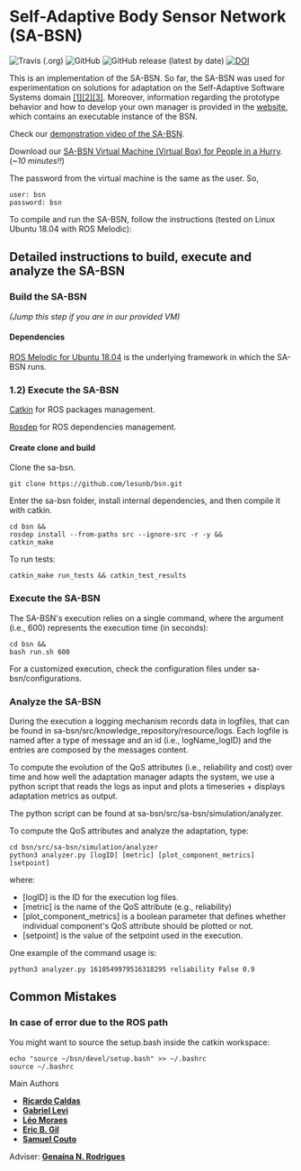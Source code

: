 # Self-Adaptive Body Sensor Network (SA-BSN)

![Travis (.org)](https://img.shields.io/travis/lesunb/bsn) ![GitHub](https://img.shields.io/github/license/lesunb/bsn) ![GitHub release (latest by date)](https://img.shields.io/github/v/release/lesunb/bsn) [![DOI](https://zenodo.org/badge/233956479.svg)](https://zenodo.org/badge/latestdoi/233956479)

This is an implementation of the SA-BSN. So far, the SA-BSN was used for experimentation on solutions for adaptation on the Self-Adaptive Software Systems domain [[1]](https://doi.org/10.1145/3194133.3194147)[[2]](https://doi.org/10.1109/SEAMS.2019.00020)[[3]](https://doi.org/10.1145/3387939.3391595). Moreover, information regarding the prototype behavior and how to develop your own manager is provided in the [website](https://bodysensornetwork.herokuapp.com/), which contains an executable instance of the BSN. 

Check our [demonstration video of the SA-BSN](https://youtu.be/iDEd_tW9JZE).

Download our [SA-BSN Virtual Machine (Virtual Box) for People in a Hurry](https://drive.google.com/file/d/1RYrZ27LWRvqaxsgNcApXMxwrLK6BBPsV/view?usp=sharing). 
(_~10 minutes!!_)


The password from the virtual machine is the same as the user. So,

```
user: bsn
password: bsn
```

To compile and run the SA-BSN, follow the instructions (tested on Linux Ubuntu 18.04 with ROS Melodic): 

## Detailed instructions to build, execute and analyze the SA-BSN

### Build the SA-BSN

_(Jump this step if you are in our provided VM)_

#### **Dependencies**

[ROS Melodic for Ubuntu 18.04](http://wiki.ros.org/melodic/Installation/Ubuntu) is the underlying framework in which the SA-BSN runs.

### 1.2) Execute the SA-BSN
[Catkin](http://wiki.ros.org/ROS/Tutorials/InstallingandConfiguringROSEnvironment) for ROS packages management. 

[Rosdep](https://wiki.ros.org/rosdep#Installing_rosdep) for ROS dependencies management.

#### **Create clone and build**

Clone the sa-bsn.

```
git clone https://github.com/lesunb/bsn.git
```

Enter the sa-bsn folder, install internal dependencies, and then compile it with catkin.

```
cd bsn &&
rosdep install --from-paths src --ignore-src -r -y &&
catkin_make
```

To run tests:
```
catkin_make run_tests && catkin_test_results
```

### Execute the SA-BSN

The SA-BSN's execution relies on a single command, where the argument (i.e., 600) represents the execution time (in seconds):

```
cd bsn && 
bash run.sh 600
``` 

For a customized execution, check the configuration files under sa-bsn/configurations.

### Analyze the SA-BSN

During the execution a logging mechanism records data in logfiles, that can be found in sa-bsn/src/knowledge_repository/resource/logs. Each logfile is named after a type of message and an id (i.e., logName_logID) and the entries are composed by the messages content.

To compute the evolution of the QoS attributes (i.e., reliability and cost) over time and how well the adaptation manager adapts the system, we use a python script that reads the logs as input and plots a timeseries + displays adaptation metrics as output.

The python script can be found at sa-bsn/src/sa-bsn/simulation/analyzer.

To compute the QoS attributes and analyze the adaptation, type:

```
cd bsn/src/sa-bsn/simulation/analyzer
python3 analyzer.py [logID] [metric] [plot_component_metrics] [setpoint]
```

where:

* [logID] is the ID for the execution log files.
* [metric] is the name of the QoS attribute (e.g., reliability)
* [plot_component_metrics] is a boolean parameter that defines whether individual component's QoS attribute should be plotted or not.
* [setpoint] is the value of the setpoint used in the execution.

One example of the command usage is:

```
python3 analyzer.py 1610549979516318295 reliability False 0.9
```

## Common Mistakes

### In case of error due to the ROS path

You might want to source the setup.bash inside the catkin workspace:
```
echo "source ~/bsn/devel/setup.bash" >> ~/.bashrc
source ~/.bashrc
```

Main Authors

* [**Ricardo Caldas**](https://github.com/rdinizcal)
* [**Gabriel Levi**](https://github.com/gabrielevi10)
* [**Léo Moraes**](https://github.com/leooleo)  
* [**Eric B. Gil**](https://github.com/ericbg27)
* [**Samuel Couto**](https://github.com/SCouto97)

Adviser: [**Genaína N. Rodrigues**](https://cic.unb.br/~genaina)
